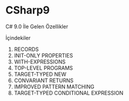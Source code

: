 # CSharp9
C# 9.0 İle Gelen Özellikler

İçindekiler
1. RECORDS
2. INIT-ONLY PROPERTIES 
3. WITH-EXPRESSIONS
4. TOP-LEVEL PROGRAMS
5. TARGET-TYPED NEW
6. CONVARIANT RETURNS
7. IMPROVED PATTERN MATCHING
8. TARGET-TYPED CONDITIONAL EXPRESSION
